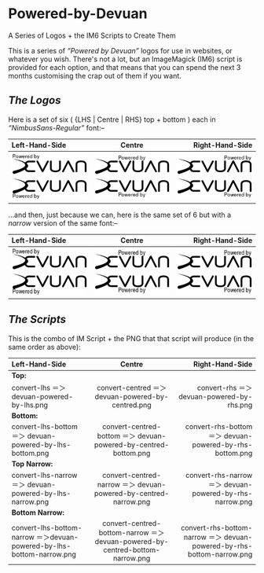 # Powered-by-Devuan
A Series of Logos + the IM6 Scripts to Create Them

This is a series of *“Powered by Devuan”* logos for use in websites, or whatever you wish. There's not a lot, but an ImageMagick (IM6) script is provided for each option, and that means that you can spend the next 3 months customising the crap out of them if you want.

## *The Logos*

Here is a set of six ( {LHS | Centre | RHS} top + bottom ) each in *“NimbusSans-Regular”* font:–     

| Left-Hand-Side                   | Centre                               | Right-Hand-Side                  |
|:---------------------------------|:------------------------------------:|---------------------------------:|
![lhs logo](Logo/devuan-powered-by-lhs.png) | ![centre logo](Logo/devuan-powered-by-centred.png) | ![rhs logo](Logo/devuan-powered-by-rhs.png)
![lhs-bottom logo](Logo/devuan-powered-by-lhs-bottom.png) | ![centre-bottom logo](Logo/devuan-powered-by-centred-bottom.png) | ![rhs-bottom logo](Logo/devuan-powered-by-rhs-bottom.png)

…and then, just because we can, here is the same set of 6 but with a *narrow* version of the same font:–     

| Left-Hand-Side                   | Centre                               | Right-Hand-Side                  |
|:---------------------------------|:------------------------------------:|---------------------------------:|
![lhs logo](Logo/devuan-powered-by-lhs-narrow.png) | ![centre logo](Logo/devuan-powered-by-centred-narrow.png) | ![rhs logo](Logo/devuan-powered-by-rhs-narrow.png)
![lhs-bottom logo](Logo/devuan-powered-by-lhs-bottom-narrow.png) | ![centre-bottom logo](Logo/devuan-powered-by-centred-bottom-narrow.png) | ![rhs-bottom logo](Logo/devuan-powered-by-rhs-bottom-narrow.png)

## *The Scripts*

This is the combo of IM Script + the PNG that that script will produce (in the same order as above):

| Left-Hand-Side                   | Centre                               | Right-Hand-Side                  |
|:---------------------------------|:------------------------------------:|---------------------------------:|
| **Top:**                                                                                                   |
| convert-lhs ＝＞ devuan-powered-by-lhs.png  | convert-centred ＝＞ devuan-powered-by-centred.png    | convert-rhs ＝＞ devuan-powered-by-rhs.png   |
| **Bottom:**                                                                                                |
| convert-lhs-bottom ＝＞ devuan-powered-by-lhs-bottom.png  | convert-centred-bottom ＝＞ devuan-powered-by-centred-bottom.png         | convert-rhs-bottom ＝＞ devuan-powered-by-rhs-bottom.png   |
| **Top Narrow:**                                                                                            |
| convert-lhs-narrow ＝＞ devuan-powered-by-lhs-narrow.png  | convert-centred-narrow ＝＞ devuan-powered-by-centred-narrow.png     | convert-rhs-narrow ＝＞ devuan-powered-by-rhs-narrow.png   |
| **Bottom Narrow:**                                                                                            |
| convert-lhs-bottom-narrow ＝＞devuan-powered-by-lhs-bottom-narrow.png | convert-centred-bottom-narrow ＝＞ devuan-powered-by-centred-bottom-narrow.png  | convert-rhs-bottom-narrow ＝＞ devuan-powered-by-rhs-bottom-narrow.png  |
